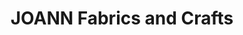 ---
title: "JOANN Fabrics and Crafts"
url: /albuquerque/joann-fabrics-and-crafts-coors-boulevard-northwest/
shop: Basteln
---